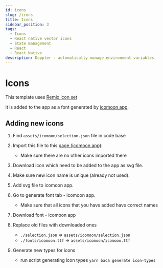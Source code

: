 ```yaml
---
id: icons
slug: /icons
title: Icons
sidebar_position: 3
tags:
  - Icons
  - React native vector icons
  - State management
  - React
  - React Native
description: Doppler - automatically manage environment variables
---
```


# Icons

This template uses [Remix icon set](https://remixicon.com/)

It is added to the app as a font generated by [icomoon app](https://icomoon.io/app/#/select).

## Adding new icons

1. Find `assets/icomoon/selection.json` file in code base
2. Import this file to this [page (icomoon app)](https://icomoon.io/app/#/select):

   - Make sure there are no other icons imported there

3. Download icon which need to be added to the app as svg file.
4. Make sure new icon name is unique (already not used).
5. Add svg file to icomoon app.
6. Go to generate font tab - icomoon app.

   - Make sure that all icons that you have added have correct names

7. Download font - icomoon app
8. Replace old files with downloaded ones

   - `./selection.json` => `assets/icomoon/selection.json`
   - `./fonts/icomoon.ttf` => `assets/icomoon/icomoon.ttf`

9. Generate new types for icons

   - run script generating icon types `yarn baca generate icon-types`
